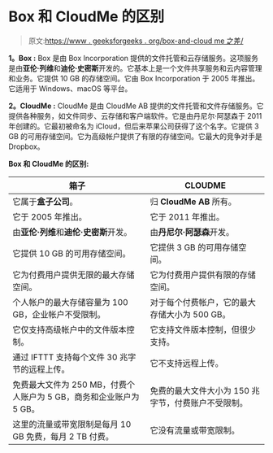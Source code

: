 # Box 和 CloudMe 的区别

> 原文:[https://www . geeksforgeeks . org/box-and-cloud me 之差/](https://www.geeksforgeeks.org/difference-between-box-and-cloudme/)

**1。Box :**
Box 是由 Box Incorporation 提供的文件托管和云存储服务。这项服务是由**亚伦·列维**和**迪伦·史密斯**开发的。它基本上是一个文件共享服务和云内容管理和业务。它提供 10 GB 的存储空间。它由 Box Incorporation 于 2005 年推出。它适用于 Windows、macOS 等平台。

**2。CloudMe :**
CloudMe 是由 CloudMe AB 提供的文件托管和文件存储服务。它提供各种服务，如文件同步、云存储和客户端软件。它是由丹尼尔·阿瑟森于 2011 年创建的。它最初被命名为 iCloud，但后来苹果公司获得了这个名字。它提供 3 GB 的可用存储空间。它为高级帐户提供了有限的存储空间。它最大的竞争对手是 Dropbox。

**Box 和 CloudMe 的区别:**

<center>

| 箱子 | CLOUDME |
| --- | --- |
| 它属于**盒子公司**。 | 归 **CloudMe AB** 所有。 |
| 它于 2005 年推出。 | 它于 2011 年推出。 |
| 由**亚伦·列维**和**迪伦·史密斯**开发。 | 由**丹尼尔·阿瑟森**开发。 |
| 它提供 10 GB 的可用存储空间。 | 它提供 3 GB 的可用存储空间。 |
| 它为付费用户提供无限的最大存储空间。 | 它为付费用户提供有限的存储空间。 |
| 个人帐户的最大存储容量为 100 GB，企业帐户不受限制。 | 对于每个付费帐户，它的最大存储大小为 500 GB。 |
| 它仅支持高级帐户中的文件版本控制。 | 它支持文件版本控制，但很少支持。 |
| 通过 IFTTT 支持每个文件 30 兆字节的远程上传。 | 它不支持远程上传。 |
| 免费最大文件为 250 MB，付费个人账户为 5 GB，商务和企业账户为 5 GB。 | 免费的最大文件大小为 150 兆字节，付费账户不受限制。 |
| 这里的流量或带宽限制是每月 10 GB 免费，每月 2 TB 付费。 | 它没有流量或带宽限制。 |

</center>